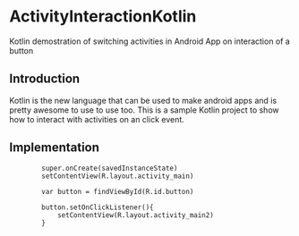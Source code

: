 # ActivityInteractionKotlin
Kotlin demostration of switching activities in Android App on interaction of a button

## Introduction
Kotlin is the new language that can be used to make android apps and is pretty awesome to use to use too. 
This is a sample Kotlin project to show how to interact with activities on an click event.

## Implementation
```
        super.onCreate(savedInstanceState)
        setContentView(R.layout.activity_main)

        var button = findViewById(R.id.button)

        button.setOnClickListener(){
            setContentView(R.layout.activity_main2)
        }
```
